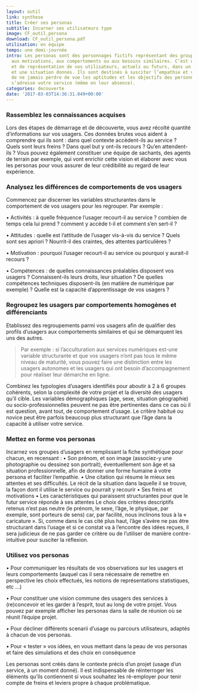 ```yaml
---
layout: outil
link: synthese
title: Créer ses personas
subtitle: Incarner ses utilisateurs type
image: CF_outil_persona
download: CF_outil_persona.pdf
utilisation: en équipe
temps: une demi-journée
intro: Les personas sont des personnages fictifs représentant des groupes d’usagers
  aux motivations, aux comportements ou aux besoins similaires. C’est un outil d’analyse
  et de représentation de vos utilisateurs, actuels ou futurs, dans un contexte d’usage
  et une situation donnés. Ils sont destinés à susciter l’empathie et vous permettent
  de ne jamais perdre de vue les aptitudes et les objectifs des personnes auxquelles
  s’adresse votre service (même en leur absence).
categories: decouverte
date: '2017-03-03T14:36:31.049+00:00'
---
```



### Rassemblez les connaissances acquises

Lors des étapes de démarrage et de découverte, vous avez récolté quantité d’informations sur vos usagers. Ces données brutes vous aident à comprendre qui ils sont : dans quel contexte accèdent-ils au service ? Quels sont leurs freins ? Dans quel but y ont-ils recours ? Qu’en attendent-ils ?
Vous pouvez également constituer une équipe de sachants, des agents de terrain par exemple, qui vont enrichir cette vision et élaborer avec vous les personas pour vous assurer de leur crédibilité au regard de leur expérience.

### Analysez les différences de comportements de vos usagers

Commencez par discerner les variables structurantes dans le comportement de vos usagers pour les regrouper.
Par exemple :

• Activités : à quelle fréquence l’usager recourt-il au service ? combien de temps cela lui prend ? comment y accède t-il et comment s’en sert-il ?

• Attitudes : quelle est l’attitude de l’usager vis-à-vis du service ? Quels sont ses apriori ? Nourrit-il des craintes, des attentes particulières ?

• Motivation : pourquoi l’usager recourt-il au service ou pourquoi y aurait-il recours ?

• Compétences : de quelles connaissances préalables disposent vos usagers ? Connaissent-ils leurs droits, leur situation ? De quelles compétences techniques disposent-ils (en matière de numérique par exemple) ? Quelle est la capacité d’apprentissage de vos usagers ?

### Regroupez les usagers par comportements homogènes et différenciants

Etablissez des regroupements parmi vos usagers afin de qualifier des profils d’usagers aux comportements similaires et qui se démarquent les uns des autres.

> Par exemple : si l’acculturation aux services numériques est-une variable structurante et que vos usagers n’ont pas tous le même niveau de maturité, vous pouvez faire une distinction entre les usagers autonomes et les usagers qui ont besoin d’accompagnement pour réaliser leur démarche en ligne.

Combinez les typologies d’usagers identifiés pour aboutir à 2 à 6 groupes cohérents, selon la complexité de votre projet et la diversité des usagers qu’il cible.
Les variables démographiques (age, sexe, situation géographie) ou socio-professionnelles peuvent ne pas être pertinentes dans ce cas où il est question, avant tout, de comportement d’usage. Le critère habitué ou novice peut être parfois beaucoup plus structurant que l’âge dans la capacité à utiliser votre service.

### Mettez en forme vos personas

Incarnez vos groupes d’usagers en remplissant la fiche synthétique pour chacun, en recensant :
• Son prénom, et son image (associez-y une photographie ou dessinez son portrait), éventuellement son âge et sa situation professionnelle, afin de donner une forme humaine à votre persona et faciliter l’empathie.
• Une citation qui résume le mieux ses attentes et ses difficultés.
Le récit de la situation dans laquelle il se trouve, la façon dont il utilise le service ou pourrait y recourir
• Ses freins et motivations
• Les caractéristiques qui paraissent structurantes pour que le futur service réponde à ses attentes
Le choix des critères descriptifs retenus n’est pas neutre (le prénom, le sexe, l’âge, le physique, par exemple, sont porteurs de sens) car, par facilité, nous inclinons tous à la « caricature ». Si, comme dans le cas cité plus haut, l’âge s’avère ne pas être structurant dans l’usage et si ce constat va à l’encontre des idées reçues, il sera judicieux de ne pas garder ce critère ou de l’utiliser de manière contre-intuitive pour susciter la réflexion.

### Utilisez vos personas

• Pour communiquer les résultats de vos observations sur les usagers et leurs comportements (auquel cas il sera nécessaire de remettre en perspective les choix effectués, les notions de représentations statistiques, etc …)

• Pour constituer une vision commune des usagers des services à (re)concevoir et les garder à l’esprit, tout au long de votre projet. Vous pouvez par exemple afficher les personas dans la salle de réunion où se réunit l’équipe projet.

• Pour décliner différents scenarii d’usage ou parcours utilisateurs, adaptés à chacun de vos personas.

• Pour « tester » vos idées, en vous mettant dans la peau de vos personas et faire des simulations et des choix en conséquence

Les personas sont créés dans le contexte précis d’un projet (usage d’un service, à un moment donné). Il est indispensable de réinterroger les éléments qu’ils contiennent si vous souhaitez les ré-employer pour tenir compte de freins et leviers propre à chaque problématique.